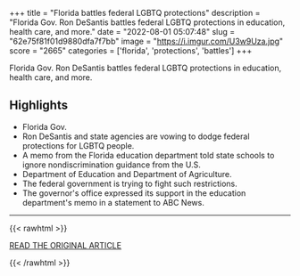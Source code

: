 +++
title = "Florida battles federal LGBTQ protections"
description = "Florida Gov. Ron DeSantis battles federal LGBTQ protections in education, health care, and more."
date = "2022-08-01 05:07:48"
slug = "62e75f81f01d9880dfa7f7bb"
image = "https://i.imgur.com/U3w9Uza.jpg"
score = "2665"
categories = ['florida', 'protections', 'battles']
+++

Florida Gov. Ron DeSantis battles federal LGBTQ protections in education, health care, and more.

## Highlights

- Florida Gov.
- Ron DeSantis and state agencies are vowing to dodge federal protections for LGBTQ people.
- A memo from the Florida education department told state schools to ignore nondiscrimination guidance from the U.S.
- Department of Education and Department of Agriculture.
- The federal government is trying to fight such restrictions.
- The governor's office expressed its support in the education department's memo in a statement to ABC News.

---

{{< rawhtml >}}
  <p class="article-category">
    <a target="_blank" href="https://abcnews.go.com/US/florida-battles-federal-lgbtq-protections/story?id=87637743&amp;cid=social_twitter_abcn">READ THE ORIGINAL ARTICLE</a>
  </p>
{{< /rawhtml >}}

